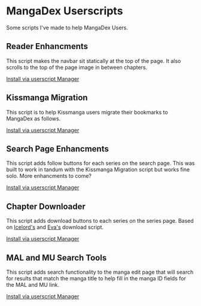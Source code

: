 # MangaDex Userscripts

Some scripts I've made to help MangaDex Users.

## Reader Enhancments
This script makes the navbar sit statically at the top of the page. It also scrolls to the top of the page image in between chapters.

<a href="https://github.com/Hajile-Haji/mangadex-scripts/raw/master/navbar-reader-enhancements.user.js" target="_blank">Install via userscript Manager</a>

## Kissmanga Migration
This script is to help Kissmanga users migrate their bookmarks to MangaDex as follows.

<a href="https://github.com/Hajile-Haji/mangadex-scripts/raw/master/kissmanga-migration.user.js" target="_blank">Install via userscript Manager</a>

## Search Page Enhancments
This script adds follow buttons for each series on the search page. This was built to work in tandum with the Kissmanga Migration script but works fine solo. More enhancments to come?

<a href="https://github.com/Hajile-Haji/mangadex-scripts/raw/master/search-page-enhancements.user.js" target="_blank">Install via userscript Manager</a>

## Chapter Downloader
This script adds download buttons to each series on the series page.  Based on [Icelord's](https://github.com/xicelord/mangadex-scripts) and [Eva's](https://github.com/ewasion) download script.

<a href="https://github.com/Hajile-Haji/mangadex-scripts/raw/master/chapter-downloader.user.js" target="_blank">Install via userscript Manager</a>

## MAL and MU Search Tools

This script adds search functionality to the manga edit page that will search for results that match the manga title to help fill in the manga ID fields for the MAL and MU link.

<a href="https://github.com/Hajile-Haji/mangadex-scripts/raw/master/mal-and-mu-search-tool.user.js" target="_blank">Install via userscript Manager</a>
